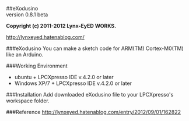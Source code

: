 ##eXodusino  
version 0.8.1 beta

**Copyright (c) 2011-2012 Lynx-EyED WORKS.**

http://lynxeyed.hatenablog.com/

###eXodusino
You can make a sketch code for ARM(TM) Cortex-M0(TM) like an Arduino.


###Working Environment
* ubuntu + LPCXpresso IDE v.4.2.0 or later 
* Windows XP/7 + LPCXpresso IDE v.4.2.0 or later



###Installation
Add downloaded eXodusino file to your LPCXpresso's workspace folder.


###Reference
http://lynxeyed.hatenablog.com/entry/2012/09/01/162822